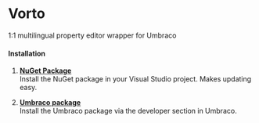 Vorto
=====

1:1 multilingual property editor wrapper for Umbraco

#### Installation

1. [**NuGet Package**][NuGetPackageUrl]  
Install the NuGet package in your Visual Studio project. Makes updating easy.

2. [**Umbraco package**][UmbracoPackageUrl]  
Install the Umbraco package via the developer section in Umbraco.

[NuGetPackageUrl]: https://www.nuget.org/packages/Our.Umbraco.Vorto/
[UmbracoPackageUrl]: https://our.umbraco.org/projects/backoffice-extensions/vorto

